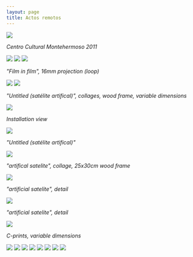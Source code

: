 ```yaml
---
layout: page
title: Actos remotos
---
```


<img src="/public/actos remotos geral(7).jpg">

_Centro Cultural Montehermoso 2011_

<img src="/public/Screen Shot 2018-03-07 at 11.43.36.png">

<img src="/public/actos remotos geral (5).jpg">

<img src="/public/cascata gelada small.jpg">

_"Film in film", 16mm projection (loop)_

<img src="/public/Screen Shot 2018-03-07 at 11.43.36.png">

<img src="/public/colagens fata morgana+montanha ponte.jpg">

_"Untitled (satélite artifical)", collages, wood frame, variable dimensions_

<img src="/public/actos remotos geral (1).jpg">

_Installation view_

<img src="/public/colagens parede.jpg">

_"Untitled (satélite artifical)"_

<img src="/public/colagem chines 2 frames.jpg">

_"artifical satelite", collage, 25x30cm wood frame_

<img src="/public/fata morgana 1 portfolio.jpg">

_"artificial satelite", detail_

<img src="/public/fata morgana 2 portfolio.jpg">

_"artificial satelite", detail_

<img src="/public/Screen Shot 2018-03-07 at 11.43.36.png">

_C-prints, variable dimensions_

<img src="/public/actos remotos geral(4).jpg">

<img src="/public/farrallyHall final 100x155_bea 40x25 para PILAR.jpg">

<img src="/public/2velas pyromagnet portfolio.jpg">

<img src="/public/mirage flugplatz werneuchen portfolio.jpg">

<img src="/public/o estereoscopista2b portfolio.jpg">

<img src="/public/fonte nuvens portfolio.jpg">

<img src="/public/solaris sol pupila_2 portfolio.jpg">

<img src="/public/pinhole espelho final portfolio.jpg">
